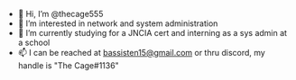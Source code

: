 - 👋 Hi, I’m @thecage555
- 👀 I’m interested in network and system administration
- 🌱 I’m currently studying for a JNCIA cert and interning as a sys admin at a school
- 📫 I can be reached at bassisten15@gmail.com or thru discord, my handle is "The Cage#1136"

<!---
thecage555/thecage555 is a ✨ special ✨ repository because its `README.md` (this file) appears on your GitHub profile.
You can click the Preview link to take a look at your changes.
--->
